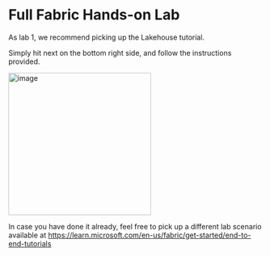 # Full Fabric Hands-on Lab

As lab 1, we recommend picking up the Lakehouse tutorial.

Simply hit next on the bottom right side, and follow the instructions provided.

<img width="282" alt="image" src="https://github.com/FrancescoCortella/labsforpartners-microsoftfabric/assets/135111177/3c2162bd-5750-4a0c-aa32-8410d2a27cfe">


In case you have done it already, feel free to pick up a different lab scenario available at https://learn.microsoft.com/en-us/fabric/get-started/end-to-end-tutorials
